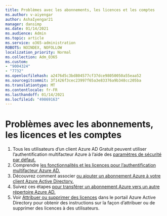 ```yaml
---
title: Problèmes avec les abonnements, les licences et les comptes
ms.author: v-aiyengar
author: AshaIyengar21
manager: dansimp
ms.date: 01/14/2021
ms.audience: Admin
ms.topic: article
ms.service: o365-administration
ROBOTS: NOINDEX, NOFOLLOW
localization_priority: Normal
ms.collection: Adm_O365
ms.custom:
- "9004324"
- "7732"
ms.openlocfilehash: a2476d5c3bd804577cf37dce98050050a55eaa52
ms.sourcegitcommit: 3f1426f3cec23997f65a3e83376a9b348cc205ba
ms.translationtype: MT
ms.contentlocale: fr-FR
ms.lasthandoff: 01/14/2021
ms.locfileid: "49869163"
---
```

# <a name="issues-with-subscriptions-licenses-and-accounts"></a>Problèmes avec les abonnements, les licences et les comptes

1. Tous les utilisateurs d’un client Azure AD Gratuit peuvent utiliser l’authentification multifacteur Azure à l’aide des [paramètres de sécurité par défaut.](https://docs.microsoft.com/azure/active-directory/fundamentals/concept-fundamentals-security-defaults)
1. Comprendre [les fonctionnalités et les licences pour l’authentification multifacteur Azure AD.](https://docs.microsoft.com/azure/active-directory/authentication/concept-mfa-licensing)
1. Découvrez comment associer [ou ajouter un abonnement Azure à votre client Azure Active Directory.](https://docs.microsoft.com/azure/active-directory/fundamentals/active-directory-how-subscriptions-associated-directory)
1. Suivez ces étapes [pour transférer un abonnement Azure vers un autre répertoire Azure AD.](https://docs.microsoft.com/azure/role-based-access-control/transfer-subscription)
1. Voir [Attribuer ou supprimer des licences](https://docs.microsoft.com/azure/active-directory/fundamentals/license-users-groups) dans le portail Azure Active Directory pour obtenir des instructions sur la façon d’attribuer ou de supprimer des licences à des utilisateurs.